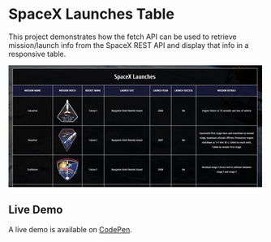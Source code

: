 # SpaceX Launches Table
This project demonstrates how the fetch API can be used to retrieve mission/launch info from the SpaceX REST API and display that info in a responsive table.

![SpaceX Launches Table Demo](https://github.com/georgewpark/SpaceX-Launches-Table/blob/master/demo-image.JPG "SpaceX Launches Table Demo")

## Live Demo
A live demo is available on [CodePen](https://codepen.io/GeorgePark/full/MBvMEN/).